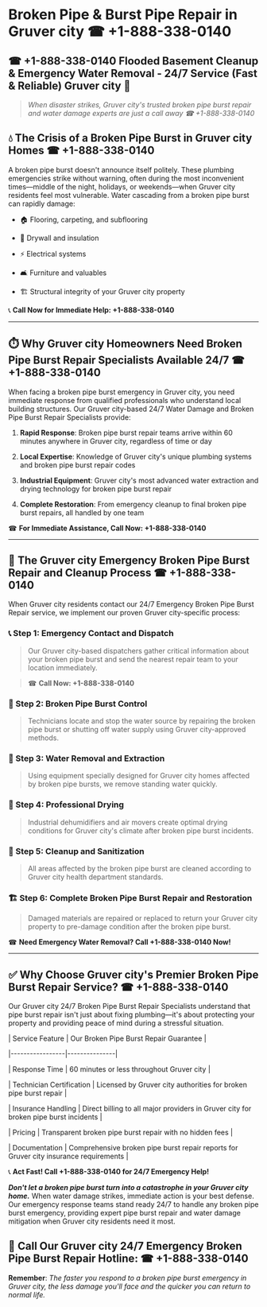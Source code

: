 # Broken Pipe & Burst Pipe Repair in Gruver city ☎ +1-888-338-0140  
## ☎ +1-888-338-0140 Flooded Basement Cleanup & Emergency Water Removal - 24/7 Service (Fast & Reliable) Gruver city 🚨  

> *When disaster strikes, Gruver city's trusted broken pipe burst repair and water damage experts are just a call away ☎ +1-888-338-0140*  

## 💧 The Crisis of a Broken Pipe Burst in Gruver city Homes ☎ +1-888-338-0140  

A broken pipe burst doesn't announce itself politely. These plumbing emergencies strike without warning, often during the most inconvenient times—middle of the night, holidays, or weekends—when Gruver city residents feel most vulnerable. Water cascading from a broken pipe burst can rapidly damage:  

* 🏠 Flooring, carpeting, and subflooring  
* 🧱 Drywall and insulation  
* ⚡ Electrical systems  
* 🛋️ Furniture and valuables  
* 🏗️ Structural integrity of your Gruver city property  

📞 **Call Now for Immediate Help: +1-888-338-0140**  

---  

## ⏱️ Why Gruver city Homeowners Need Broken Pipe Burst Repair Specialists Available 24/7 ☎ +1-888-338-0140  

When facing a broken pipe burst emergency in Gruver city, you need immediate response from qualified professionals who understand local building structures. Our Gruver city-based 24/7 Water Damage and Broken Pipe Burst Repair Specialists provide:  

1. **Rapid Response**: Broken pipe burst repair teams arrive within 60 minutes anywhere in Gruver city, regardless of time or day  
2. **Local Expertise**: Knowledge of Gruver city's unique plumbing systems and broken pipe burst repair codes  
3. **Industrial Equipment**: Gruver city's most advanced water extraction and drying technology for broken pipe burst repair  
4. **Complete Restoration**: From emergency cleanup to final broken pipe burst repairs, all handled by one team  

☎ **For Immediate Assistance, Call Now: +1-888-338-0140**  

---  

## 🔧 The Gruver city Emergency Broken Pipe Burst Repair and Cleanup Process ☎ +1-888-338-0140  

When Gruver city residents contact our 24/7 Emergency Broken Pipe Burst Repair service, we implement our proven Gruver city-specific process:  

### 📞 Step 1: Emergency Contact and Dispatch  
> Our Gruver city-based dispatchers gather critical information about your broken pipe burst and send the nearest repair team to your location immediately.  
> ☎ **Call Now: +1-888-338-0140**  

### 🚿 Step 2: Broken Pipe Burst Control  
> Technicians locate and stop the water source by repairing the broken pipe burst or shutting off water supply using Gruver city-approved methods.  

### 🌊 Step 3: Water Removal and Extraction  
> Using equipment specially designed for Gruver city homes affected by broken pipe bursts, we remove standing water quickly.  

### 💨 Step 4: Professional Drying  
> Industrial dehumidifiers and air movers create optimal drying conditions for Gruver city's climate after broken pipe burst incidents.  

### 🧼 Step 5: Cleanup and Sanitization  
> All areas affected by the broken pipe burst are cleaned according to Gruver city health department standards.  

### 🏗️ Step 6: Complete Broken Pipe Burst Repair and Restoration  
> Damaged materials are repaired or replaced to return your Gruver city property to pre-damage condition after the broken pipe burst.  

☎ **Need Emergency Water Removal? Call +1-888-338-0140 Now!**  

---  

## ✅ Why Choose Gruver city's Premier Broken Pipe Burst Repair Service? ☎ +1-888-338-0140  

Our Gruver city 24/7 Broken Pipe Burst Repair Specialists understand that pipe burst repair isn't just about fixing plumbing—it's about protecting your property and providing peace of mind during a stressful situation.  

| Service Feature | Our Broken Pipe Burst Repair Guarantee |  
|-----------------|---------------|  
| Response Time | 60 minutes or less throughout Gruver city |  
| Technician Certification | Licensed by Gruver city authorities for broken pipe burst repair |  
| Insurance Handling | Direct billing to all major providers in Gruver city for broken pipe burst incidents |  
| Pricing | Transparent broken pipe burst repair with no hidden fees |  
| Documentation | Comprehensive broken pipe burst repair reports for Gruver city insurance requirements |  

📞 **Act Fast! Call +1-888-338-0140 for 24/7 Emergency Help!**  

***Don't let a broken pipe burst turn into a catastrophe in your Gruver city home.*** When water damage strikes, immediate action is your best defense. Our emergency response teams stand ready 24/7 to handle any broken pipe burst emergency, providing expert pipe burst repair and water damage mitigation when Gruver city residents need it most.  

## 📱 Call Our Gruver city 24/7 Emergency Broken Pipe Burst Repair Hotline: ☎ +1-888-338-0140  

**Remember**: *The faster you respond to a broken pipe burst emergency in Gruver city, the less damage you'll face and the quicker you can return to normal life.*